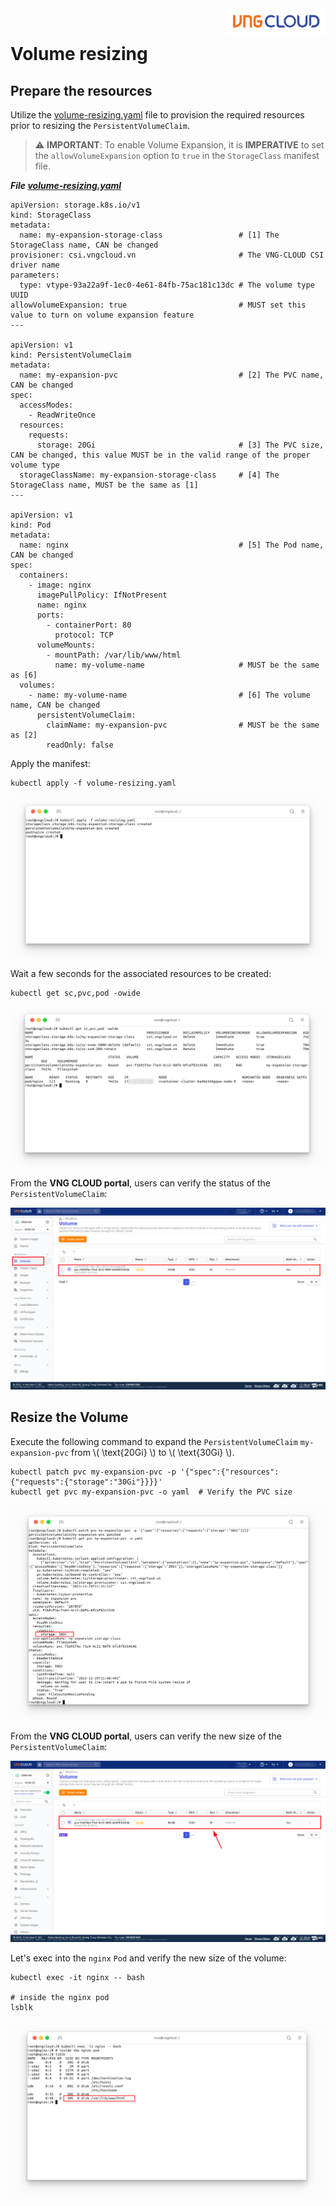 <div style="float: right;"><img src="../../../images/01.png" width="160px" /></div><br>


# Volume resizing
## Prepare the resources
Utilize the [volume-resizing.yaml](https://raw.githubusercontent.com/vngcloud/vcontainer-helm-infra-documentation/main/manifests/resizing/resizing.yaml) file to provision the required resources prior to resizing the `PersistentVolumeClaim`.

  > ⚠️ **IMPORTANT**:
  > To enable Volume Expansion, it is **IMPERATIVE** to set the `allowVolumeExpansion` option to `true` in the `StorageClass` manifest file.

***File [volume-resizing.yaml](https://raw.githubusercontent.com/vngcloud/vcontainer-helm-infra-documentation/main/manifests/resizing/resizing.yaml)***
```yaml=
apiVersion: storage.k8s.io/v1
kind: StorageClass
metadata:
  name: my-expansion-storage-class                 # [1] The StorageClass name, CAN be changed
provisioner: csi.vngcloud.vn                       # The VNG-CLOUD CSI driver name
parameters:
  type: vtype-93a22a9f-1ec0-4e61-84fb-75ac181c13dc # The volume type UUID
allowVolumeExpansion: true                         # MUST set this value to turn on volume expansion feature
---

apiVersion: v1
kind: PersistentVolumeClaim
metadata:
  name: my-expansion-pvc                           # [2] The PVC name, CAN be changed
spec:
  accessModes:
    - ReadWriteOnce
  resources:
    requests:
      storage: 20Gi                                # [3] The PVC size, CAN be changed, this value MUST be in the valid range of the proper volume type
  storageClassName: my-expansion-storage-class     # [4] The StorageClass name, MUST be the same as [1]
---

apiVersion: v1
kind: Pod
metadata:
  name: nginx                                      # [5] The Pod name, CAN be changed
spec:
  containers:
    - image: nginx
      imagePullPolicy: IfNotPresent
      name: nginx
      ports:
        - containerPort: 80
          protocol: TCP
      volumeMounts:
        - mountPath: /var/lib/www/html
          name: my-volume-name                     # MUST be the same as [6]
  volumes:
    - name: my-volume-name                         # [6] The volume name, CAN be changed
      persistentVolumeClaim:
        claimName: my-expansion-pvc                # MUST be the same as [2]
        readOnly: false
```

Apply the manifest:
```bash=
kubectl apply -f volume-resizing.yaml
```

<center>

  ![](./../../../images/20.png)

</center>

Wait a few seconds for the associated resources to be created:


```bash=
kubectl get sc,pvc,pod -owide
```

<center>

  ![](./../../../images/22.png)

</center>

From the **VNG CLOUD portal**, users can verify the status of the `PersistentVolumeClaim`:

<center>

  ![](./../../../images/21.png)

</center>


## Resize the Volume
Execute the following command to expand the `PersistentVolumeClaim` `my-expansion-pvc` from \\( \text{20Gi} \\) to \\( \text{30Gi} \\).

```bash=
kubectl patch pvc my-expansion-pvc -p '{"spec":{"resources":{"requests":{"storage":"30Gi"}}}}'
kubectl get pvc my-expansion-pvc -o yaml  # Verify the PVC size
```

<center>

  ![](./../../../images/23.png)

</center>

From the **VNG CLOUD portal**, users can verify the new size of the `PersistentVolumeClaim`:

<center>

  ![](./../../../images/24.png)

</center>

Let's exec into the `nginx` `Pod` and verify the new size of the volume:

```bash=
kubectl exec -it nginx -- bash

# inside the nginx pod
lsblk
```

<center>

  ![](./../../../images/25.png)

</center>